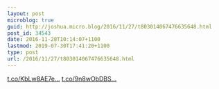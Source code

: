 ```yaml
---
layout: post
microblog: true
guid: http://joshua.micro.blog/2016/11/27/t803014067476635648.html
post_id: 34543
date: 2016-11-28T10:14:07+1100
lastmod: 2019-07-30T17:41:20+1100
type: post
url: /2016/11/27/t803014067476635648.html
---
```

[t.co/KbLw8AE7e...](https://t.co/KbLw8AE7e5) [t.co/9n8wObDBS...](https://t.co/9n8wObDBS0)
